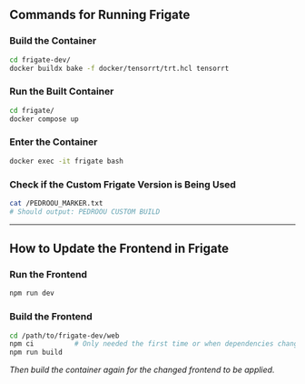 ## Commands for Running Frigate

### Build the Container

```bash
cd frigate-dev/
docker buildx bake -f docker/tensorrt/trt.hcl tensorrt
```

### Run the Built Container

```bash
cd frigate/
docker compose up
```

### Enter the Container

```bash
docker exec -it frigate bash
```

### Check if the Custom Frigate Version is Being Used

```bash
cat /PEDROOU_MARKER.txt
# Should output: PEDROOU CUSTOM BUILD
```

---

## How to Update the Frontend in Frigate

### Run the Frontend

```bash
npm run dev
```

### Build the Frontend

```bash
cd /path/to/frigate-dev/web
npm ci          # Only needed the first time or when dependencies change
npm run build
```

*Then build the container again for the changed frontend to be applied.*
